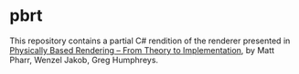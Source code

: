 # pbrt

This repository contains a partial C# rendition of the renderer presented in [Physically Based Rendering – From Theory to Implementation](http://www.pbrt.org/), by Matt Pharr, Wenzel Jakob, Greg Humphreys.
